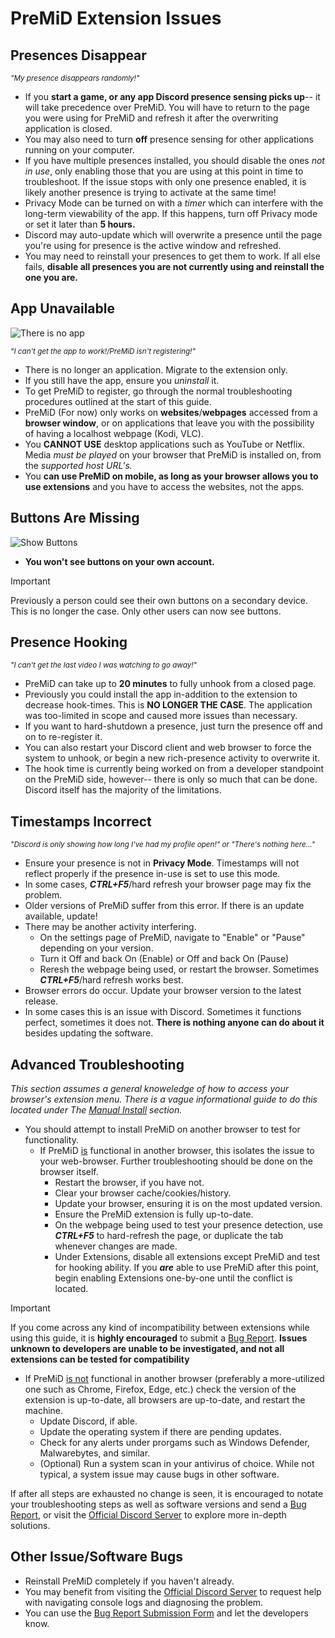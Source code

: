 # PreMiD Extension Issues

## Presences Disappear

<sub>_"My presence disappears randomly!"_</sub>

- If you **start a game, or any app Discord presence sensing picks up**-- it will take precedence over PreMiD. You will have to return to the page you were using for PreMiD and refresh it after the overwriting application is closed.
- You may also need to turn **off** presence sensing for other applications running on your computer.
- If you have multiple presences installed, you should disable the ones _not in use_, only enabling those that you are using at this point in time to troubleshoot. If the issue stops with only one presence enabled, it is likely another presence is trying to activate at the same time!
- Privacy Mode can be turned on with a _timer_ which can interfere with the long-term viewability of the app. If this happens, turn off Privacy mode or set it later than **5 hours.**
- Discord may auto-update which will overwrite a presence until the page you're using for presence is the active window and refreshed.
- You may need to reinstall your presences to get them to work. If all else fails, **disable all presences you are not currently using and reinstall the one you are.**

## App Unavailable

![There is no app](/guide-images/there-is-no-app.png)

<sub>_"I can't get the app to work!/PreMiD isn't registering!"_</sub>

- There is no longer an application. Migrate to the extension only.
- If you still have the app, ensure you _uninstall_ it.
- To get PreMiD to register, go through the normal troubleshooting procedures outlined at the start of this guide.
- PreMiD (For now) only works on **websites**/**webpages** accessed from a **browser window**, or on applications that leave you with the possibility of having a localhost webpage (Kodi, VLC).
- You **CANNOT USE** desktop applications such as YouTube or Netflix. Media _must be played_ on your browser that PreMiD is installed on, from the _supported host URL's._
- You **can **use PreMiD on mobile,** as long as your browser allows you to use extensions** and you have to access the websites, not the apps.

## Buttons Are Missing

![Show Buttons](/guide-images/gu-p4-buttons.png)

- **You won't see buttons on your own account.**

> [!IMPORTANT]
> Previously a person could see their own buttons on a secondary device. This is no longer the case. Only other users can now see buttons.

## Presence Hooking

<sub>_"I can't get the last video I was watching to go away!"_</sub>

- PreMiD can take up to **20 minutes** to fully unhook from a closed page.
- Previously you could install the app in-addition to the extension to decrease hook-times. This is **NO LONGER THE CASE**. The application was too-limited in scope and caused more issues than necessary.
- If you want to hard-shutdown a presence, just turn the presence off and on to re-register it.
- You can also restart your Discord client and web browser to force the system to unhook, or begin a new rich-presence activity to overwrite it.
- The hook time is currently being worked on from a developer standpoint on the PreMiD side, however-- there is only so much that can be done. Discord itself has the majority of the limitations.

## Timestamps Incorrect

<sub>_"Discord is only showing how long I've had my profile open!" or "There's nothing here..."_</sub>

- Ensure your presence is not in **Privacy Mode**. Timestamps will not reflect properly if the presence in-use is set to use this mode.
- In some cases, **_CTRL+F5_**/hard refresh your browser page may fix the problem.
- Older versions of PreMiD suffer from this error. If there is an update available, update!
- There may be another activity interfering.
  - On the settings page of PreMiD, navigate to "Enable" or "Pause" depending on your version.
  - Turn it Off and back On (Enable) or Off and back On (Pause)
  - Reresh the webpage being used, or restart the browser. Sometimes **_CTRL+F5_**/hard refresh works best.
- Browser errors do occur. Update your browser version to the latest release.
- In some cases this is an issue with Discord. Sometimes it functions perfect, sometimes it does not. **There is nothing anyone can do about it** besides updating the software.

## Advanced Troubleshooting

_This section assumes a general knoweledge of how to access your browser's extension menu. There is a vague informational guide to do this located under The [Manual Install](../manual-install.md#manually-installingno-extension-store/manual-install.md) section._

- You should attempt to install PreMiD on another browser to test for functionality.
  - If PreMiD <ins>is</ins> functional in another browser, this isolates the issue to your web-browser. Further troubleshooting should be done on the browser itself.
    - Restart the browser, if you have not.
    - Clear your browser cache/cookies/history.
    - Update your browser, ensuring it is on the most updated version.
    - Ensure the PreMiD extension is fully up-to-date.
    - On the webpage being used to test your presence detection, use **_CTRL+F5_** to hard-refresh the page, or duplicate the tab whenever changes are made.
    - Under Extensions, disable all extensions except PreMiD and test for hooking ability. If you **_are_** able to use PreMiD after this point, begin enabling Extensions one-by-one until the conflict is located.

> [!IMPORTANT]
> If you come across any kind of incompatibility between extensions while using this guide, it is **highly encouraged** to submit a [Bug Report](https://github.com/PreMiD/Presences/issues/new?assignees=&labels=bug%2Cneeds+repro&template=bug_report.yml). **Issues unknown to developers are unable to be investigated, and not all extensions can be tested for compatibility**

- If PreMiD <ins>is not</ins> functional in another browser (preferably a more-utilized one such as Chrome, Firefox, Edge, etc.) check the version of the extension is up-to-date, all browsers are up-to-date, and restart the machine.
  - Update Discord, if able.
  - Update the operating system if there are pending updates.
  - Check for any alerts under prorgams such as Windows Defender, Malwarebytes, and similar.
  - (Optional) Run a system scan in your antivirus of choice. While not typical, a system issue may cause bugs in other software.

If after all steps are exhausted no change is seen, it is encouraged to notate your troubleshooting steps as well as software versions and send a [Bug Report](https://github.com/PreMiD/Presences/issues/new?assignees=&labels=bug%2Cneeds+repro&template=bug_report.yml), or visit the [Official Discord Server](https://discord.premid.app/) to explore more in-depth solutions.

## Other Issue/Software Bugs

- Reinstall PreMiD completely if you haven't already.
- You may benefit from visiting the [Official Discord Server](https://discord.premid.app/) to request help with navigating console logs and diagnosing the problem.
- You can use the [Bug Report Submission Form](https://github.com/PreMiD/Presences/issues/new?assignees=&labels=bug%2Cneeds+repro&template=bug_report.yml) and let the developers know.
